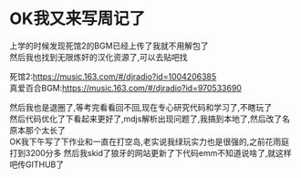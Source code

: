 # OK我又来写周记了

上学的时候发现死馆2的BGM已经上传了我就不用解包了    
然后我也找到无限炼奸的汉化资源了,可以去贴吧找

死馆2:https://music.163.com/#/djradio?id=1004206385     
真爱百合BGM:https://music.163.com/#/djradio?id=970533690

然后我也是退圈了,等考完看看回不回,现在专心研究代码和学习了,不瞎玩了     
然后代码优化了下看起来更好了,mdjs解析出现问题了,我搞到本地了,然后改了名原本那个太长了    
OK我下午写了下作业和一直在打空岛,老实说我绿玩实力也是很强的,之前花雨庭打到3200分多
然后我skid了狼牙的网站更新了下代码emm不知道说啥了,就这样吧传GITHUB了    
